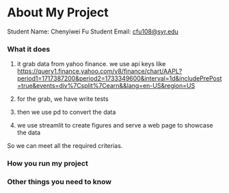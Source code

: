 # About My Project

Student Name:  Chenyiwei Fu
Student Email:  cfu108@syr.edu

### What it does

1. it grab data from yahoo finance.
we use api keys like https://query1.finance.yahoo.com/v8/finance/chart/AAPL?period1=1717387200&period2=1733349600&interval=1d&includePrePost=true&events=div%7Csplit%7Cearn&&lang=en-US&region=US

2. for the grab, we have write tests

3. then we use pd to convert the data

4. we use streamlit to create figures and serve a web page to showcase the data

So we can meet all the required criterias.

### How you run my project


### Other things you need to know